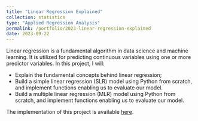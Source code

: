 ```yaml
---
title: "Linear Regression Explained"
collection: statistics
type: "Applied Regression Analysis"
permalink: /portfolio/2023-linear-regression-explained
date: 2023-09-22
---
```


Linear regression is a fundamental algorithm in data science and machine learning. It is utilized for predicting continuous variables using one or more predictor variables. In this project, I will:
* Explain the fundamental concepts behind linear regression;
* Build a simple linear regression (SLR) model using Python from scratch, and implement functions enabling us to evaluate our model.
* Build a multiple linear regression (MLR) model using Python from scratch, and implement functions enabling us to evaluate our model.

The implementation of this project is available [here](https://github.com/vohuynhquangnguyen/portfolio.codes-and-bytes/tree/main/projects/linear-regression).
